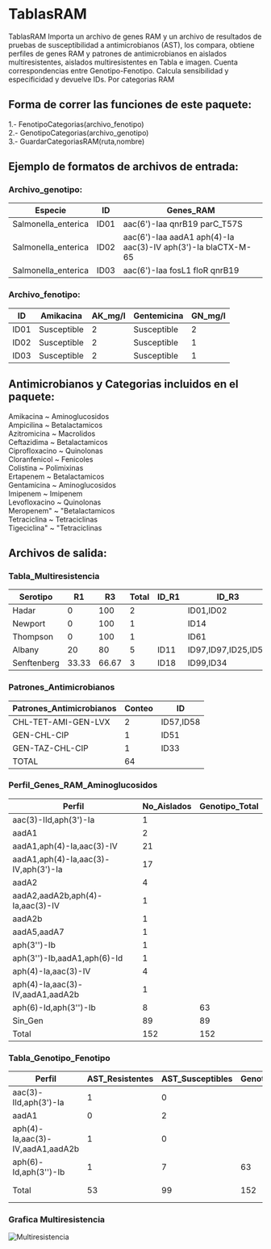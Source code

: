 # TablasRAM
TablasRAM Importa un archivo de genes RAM y un archivo de resultados de pruebas de susceptibilidad a antimicrobianos (AST), los compara, obtiene perfiles de genes RAM y patrones de antimicrobianos en aislados multiresistentes, aislados multiresistentes en Tabla e imagen. Cuenta correspondencias entre Genotipo-Fenotipo. Calcula sensibilidad y especificidad y devuelve IDs. Por categorias RAM

## Forma de correr las funciones de este paquete:     

  1.- FenotipoCategorias(archivo_fenotipo)     
  2.- GenotipoCategorias(archivo_genotipo)      
  3.- GuardarCategoriasRAM(ruta,nombre)      
  
## Ejemplo de formatos de archivos de entrada:    

  ### Archivo_genotipo:    

Especie	            | ID   | Genes_RAM                                                      |
--------------------|------|----------------------------------------------------------------|
Salmonella_enterica	| ID01 | aac(6')-Iaa	qnrB19	parC_T57S                                 |
Salmonella_enterica |	ID02 | aac(6')-Iaa	aadA1	aph(4)-Ia	aac(3)-IV	aph(3')-Ia	blaCTX-M-65 | 
Salmonella_enterica |	ID03 | aac(6')-Iaa	fosL1	floR	qnrB19                                |

### Archivo_fenotipo:

ID   | Amikacina	  | AK_mg/l | Gentemicina	| GN_mg/l |
-----|--------------|---------|-------------|---------|  
ID01 | Susceptible	| 2	      | Susceptible	| 2       |
ID02 | Susceptible	| 2	      | Susceptible	| 1       |
ID03 | Susceptible	| 2	      | Susceptible	| 1       |

## Antimicrobianos y Categorias incluidos en el paquete:   
         
Amikacina ~ Aminoglucosidos   
Ampicilina ~ Betalactamicos    
Azitromicina ~ Macrolidos     
Ceftazidima ~ Betalactamicos     
Ciprofloxacino ~ Quinolonas      
Cloranfenicol ~ Fenicoles     
Colistina ~ Polimixinas     
Ertapenem ~ Betalactamicos     
Gentamicina ~ Aminoglucosidos     
Imipenem ~ Imipenem    
Levofloxacino ~ Quinolonas    
Meropenem" ~ "Betalactamicos     
Tetraciclina ~ Tetraciclinas    
Tigeciclina" ~ "Tetraciclinas    

## Archivos de salida:    
### Tabla_Multiresistencia    
Serotipo	 | R1  | R3	 | Total |	ID_R1 |	ID_R3               |    
-----------|-----|-----|-------|--------|---------------------|
Hadar	     |0	   |100	 |2      |	      |ID01,ID02            |   
Newport	   |0    |100  |1      |		    |ID14                 |
Thompson	 |0    |100  |1      |		    |ID61                 |    
Albany	   |20   |80   |5      |ID11    |ID97,ID97,ID25,ID59  |
Senftenberg|33.33|66.67|3      |ID18    |ID99,ID34            |    

### Patrones_Antimicrobianos     
Patrones_Antimicrobianos |	Conteo |  ID     |    
-------------------------|---------|---------|
CHL-TET-AMI-GEN-LVX      |	2      |ID57,ID58|    
GEN-CHL-CIP              |	1      |	ID51   |
GEN-TAZ-CHL-CIP          |	1	     | ID33    |         
TOTAL	                   |  64     |         |	

### Perfil_Genes_RAM_Aminoglucosidos 
Perfil                               |	No_Aislados	| Genotipo_Total |
-------------------------------------|--------------|----------------|
aac(3)-IId,aph(3')-Ia                | 	1           |                |	
aadA1	                               |  2           |                |	
aadA1,aph(4)-Ia,aac(3)-IV	           | 21           |                |	
aadA1,aph(4)-Ia,aac(3)-IV,aph(3')-Ia | 17           |                |	
aadA2	                               | 4	          |                |
aadA2,aadA2b,aph(4)-Ia,aac(3)-IV	   | 1            |                |	
aadA2b	                             | 1            |                |	
aadA5,aadA7	                         | 1	          |                |
aph(3'')-Ib	                         | 1            |                |	
aph(3'')-Ib,aadA1,aph(6)-Id	         | 1	          |                |
aph(4)-Ia,aac(3)-IV	                 | 4            |                |	
aph(4)-Ia,aac(3)-IV,aadA1,aadA2b	   | 1            |                |	
aph(6)-Id,aph(3'')-Ib	               | 8            |	63             |
Sin_Gen	                             | 89           |	89             |
Total	                               |152           |	152

### Tabla_Genotipo_Fenotipo
Perfil	                         | AST_Resistentes	 | AST_Susceptibles	| Genotipo_Total	| ID_AST_Resistentes	   | ID_AST_Susceptibles                 |
---------------------------------|-------------------|------------------|-----------------|------------------------|-------------------------------------|
aac(3)-IId,aph(3')-Ia	           | 1  	             | 0		            |                 | ID72                   |	NA                                 |
aadA1                            | 0                 | 2		            |                 | NA                     |	ID43,ID87                          |
aph(4)-Ia,aac(3)-IV,aadA1,aadA2b | 1	               | 0                |		              | ID34                   |	NA                                 |
aph(6)-Id,aph(3'')-Ib            | 1	               | 7                |	63              |	ID59	                 | ID97,ID06,ID08,ID22,ID97,ID21,ID25  |
Total	                           | 53                | 99	              | 152	            |Especif: 89.9, (89)/(99)|Sens: 118.87, (63)/(53)              |


### Grafica Multiresistencia

![Multiresistencia](https://user-images.githubusercontent.com/113209694/215827673-a7dd7594-5284-4012-a786-4cbe955aab71.png)





